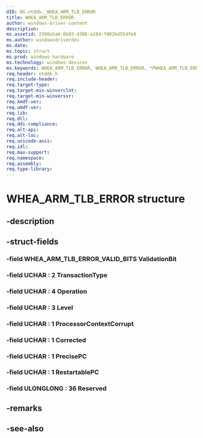 ```yaml
---
UID: NS.ntddk._WHEA_ARM_TLB_ERROR
title: WHEA_ARM_TLB_ERROR
author: windows-driver-content
description: 
ms.assetid: 2380a5a6-6b93-4306-a104-f8026d55dfe8
ms.author: windowsdriverdev
ms.date: 
ms.topic: struct
ms.prod: windows-hardware
ms.technology: windows-devices
ms.keywords: WHEA_ARM_TLB_ERROR, WHEA_ARM_TLB_ERROR, *PWHEA_ARM_TLB_ERROR
req.header: ntddk.h
req.include-header:
req.target-type:
req.target-min-winverclnt:
req.target-min-winversvr:
req.kmdf-ver:
req.umdf-ver:
req.lib:
req.dll:
req.ddi-compliance:
req.alt-api:
req.alt-loc:
req.unicode-ansi:
req.idl:
req.max-support:
req.namespace:
req.assembly:
req.type-library:
---
```


# WHEA_ARM_TLB_ERROR structure

## -description



## -struct-fields

### -field WHEA_ARM_TLB_ERROR_VALID_BITS ValidationBit			
 	
### -field UCHAR  : 2 TransactionType			
 	
### -field UCHAR  : 4 Operation			
 	
### -field UCHAR  : 3 Level			
 	
### -field UCHAR  : 1 ProcessorContextCorrupt			
 	
### -field UCHAR  : 1 Corrected			
 	
### -field UCHAR  : 1 PrecisePC			
 	
### -field UCHAR  : 1 RestartablePC			
 	
### -field ULONGLONG  : 36 Reserved			
 	
## -remarks

## -see-also